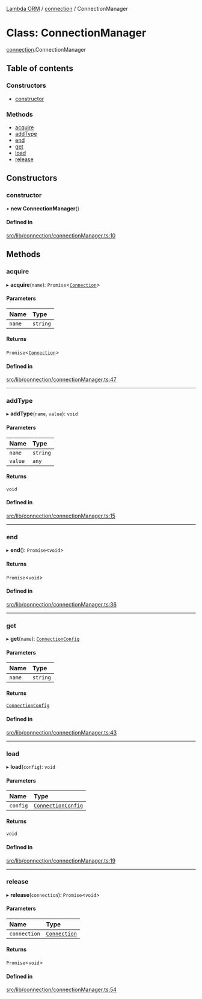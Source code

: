 [Lambda ORM](../README.md) / [connection](../modules/connection.md) / ConnectionManager

# Class: ConnectionManager

[connection](../modules/connection.md).ConnectionManager

## Table of contents

### Constructors

- [constructor](connection.ConnectionManager.md#constructor)

### Methods

- [acquire](connection.ConnectionManager.md#acquire)
- [addType](connection.ConnectionManager.md#addtype)
- [end](connection.ConnectionManager.md#end)
- [get](connection.ConnectionManager.md#get)
- [load](connection.ConnectionManager.md#load)
- [release](connection.ConnectionManager.md#release)

## Constructors

### constructor

• **new ConnectionManager**()

#### Defined in

[src/lib/connection/connectionManager.ts:10](https://github.com/FlavioLionelRita/lambdaorm/blob/7350fa3/src/lib/connection/connectionManager.ts#L10)

## Methods

### acquire

▸ **acquire**(`name`): `Promise`<[`Connection`](connection.Connection.md)\>

#### Parameters

| Name | Type |
| :------ | :------ |
| `name` | `string` |

#### Returns

`Promise`<[`Connection`](connection.Connection.md)\>

#### Defined in

[src/lib/connection/connectionManager.ts:47](https://github.com/FlavioLionelRita/lambdaorm/blob/7350fa3/src/lib/connection/connectionManager.ts#L47)

___

### addType

▸ **addType**(`name`, `value`): `void`

#### Parameters

| Name | Type |
| :------ | :------ |
| `name` | `string` |
| `value` | `any` |

#### Returns

`void`

#### Defined in

[src/lib/connection/connectionManager.ts:15](https://github.com/FlavioLionelRita/lambdaorm/blob/7350fa3/src/lib/connection/connectionManager.ts#L15)

___

### end

▸ **end**(): `Promise`<`void`\>

#### Returns

`Promise`<`void`\>

#### Defined in

[src/lib/connection/connectionManager.ts:36](https://github.com/FlavioLionelRita/lambdaorm/blob/7350fa3/src/lib/connection/connectionManager.ts#L36)

___

### get

▸ **get**(`name`): [`ConnectionConfig`](../interfaces/connection.ConnectionConfig.md)

#### Parameters

| Name | Type |
| :------ | :------ |
| `name` | `string` |

#### Returns

[`ConnectionConfig`](../interfaces/connection.ConnectionConfig.md)

#### Defined in

[src/lib/connection/connectionManager.ts:43](https://github.com/FlavioLionelRita/lambdaorm/blob/7350fa3/src/lib/connection/connectionManager.ts#L43)

___

### load

▸ **load**(`config`): `void`

#### Parameters

| Name | Type |
| :------ | :------ |
| `config` | [`ConnectionConfig`](../interfaces/connection.ConnectionConfig.md) |

#### Returns

`void`

#### Defined in

[src/lib/connection/connectionManager.ts:19](https://github.com/FlavioLionelRita/lambdaorm/blob/7350fa3/src/lib/connection/connectionManager.ts#L19)

___

### release

▸ **release**(`connection`): `Promise`<`void`\>

#### Parameters

| Name | Type |
| :------ | :------ |
| `connection` | [`Connection`](connection.Connection.md) |

#### Returns

`Promise`<`void`\>

#### Defined in

[src/lib/connection/connectionManager.ts:54](https://github.com/FlavioLionelRita/lambdaorm/blob/7350fa3/src/lib/connection/connectionManager.ts#L54)
